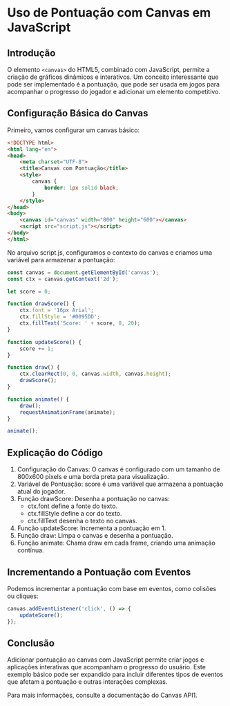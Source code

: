 # Uso de Pontuação com Canvas em JavaScript

## Introdução

O elemento `<canvas>` do HTML5, combinado com JavaScript, permite a criação de gráficos dinâmicos e interativos. Um conceito interessante que pode ser implementado é a pontuação, que pode ser usada em jogos para acompanhar o progresso do jogador e adicionar um elemento competitivo.

## Configuração Básica do Canvas

Primeiro, vamos configurar um canvas básico:

```html
<!DOCTYPE html>
<html lang="en">
<head>
    <meta charset="UTF-8">
    <title>Canvas com Pontuação</title>
    <style>
        canvas {
            border: 1px solid black;
        }
    </style>
</head>
<body>
    <canvas id="canvas" width="800" height="600"></canvas>
    <script src="script.js"></script>
</body>
</html>
```

No arquivo script.js, configuramos o contexto do canvas e criamos uma variável para armazenar a pontuação:

``` javascript
const canvas = document.getElementById('canvas');
const ctx = canvas.getContext('2d');

let score = 0;

function drawScore() {
    ctx.font = '16px Arial';
    ctx.fillStyle = '#0095DD';
    ctx.fillText('Score: ' + score, 8, 20);
}

function updateScore() {
    score += 1;
}

function draw() {
    ctx.clearRect(0, 0, canvas.width, canvas.height);
    drawScore();
}

function animate() {
    draw();
    requestAnimationFrame(animate);
}

animate();
```

## Explicação do Código
1. Configuração do Canvas: O canvas é configurado com um tamanho de 800x600 pixels e uma borda preta para visualização.
2. Variável de Pontuação: score é uma variável que armazena a pontuação atual do jogador.
3. Função drawScore: Desenha a pontuação no canvas:
   * ctx.font define a fonte do texto.
   * ctx.fillStyle define a cor do texto.
   * ctx.fillText desenha o texto no canvas.
4. Função updateScore: Incrementa a pontuação em 1.
5. Função draw: Limpa o canvas e desenha a pontuação.
6. Função animate: Chama draw em cada frame, criando uma animação contínua.

## Incrementando a Pontuação com Eventos
Podemos incrementar a pontuação com base em eventos, como colisões ou cliques:

``` javascript
canvas.addEventListener('click', () => {
    updateScore();
});
```
## Conclusão
Adicionar pontuação ao canvas com JavaScript permite criar jogos e aplicações interativas que acompanham o progresso do usuário. Este exemplo básico pode ser expandido para incluir diferentes tipos de eventos que afetam a pontuação e outras interações complexas.

Para mais informações, consulte a documentação do Canvas API1.